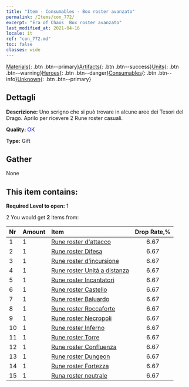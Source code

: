```yaml
---
title: "Item - Consumables - Box roster avanzato"
permalink: /Items/con_772/
excerpt: "Era of Chaos  Box roster avanzato"
last_modified_at: 2021-04-16
locale: it
ref: "con_772.md"
toc: false
classes: wide
---
```

 [Materials](/it/Items/){: .btn .btn--primary}[Artifacts](/it/Items/Artifacts/){: .btn .btn--success}[Units](/it/Items/Units/){: .btn .btn--warning}[Heroes](/it/Items/Heroes/){: .btn .btn--danger}[Consumables](/it/Items/Consumables/){: .btn .btn--info}[Unknown](/it/Items/Unknown/){: .btn .btn--primary}

## Dettagli
 **Descrizione:** Uno scrigno che si può trovare in alcune aree dei Tesori del Drago. Aprilo per ricevere 2 Rune roster casuali.

 **Quality:** <span style="color: #0000CD">OK</span>

 **Type:** Gift

## Gather

  None

## This item contains:

 **Required Level to open:** 1

 2 You would get **2** items  from:

  | Nr | Amount |     Item    | Drop Rate,% |
  |:---|:-------|:------------|:---------:|
  | 1 | 1 | [Rune roster d'attacco](/it/Items/con_734/) | 6.67 | 
  | 2 | 1 | [Rune roster Difesa](/it/Items/con_739/) | 6.67 | 
  | 3 | 1 | [Rune roster d'incursione](/it/Items/con_741/) | 6.67 | 
  | 4 | 1 | [Rune roster Unità a distanza](/it/Items/con_742/) | 6.67 | 
  | 5 | 1 | [Rune roster Incantatori](/it/Items/con_746/) | 6.67 | 
  | 6 | 1 | [Rune roster Castello](/it/Items/con_752/) | 6.67 | 
  | 7 | 1 | [Rune roster Baluardo](/it/Items/con_753/) | 6.67 | 
  | 8 | 1 | [Rune roster Roccaforte](/it/Items/con_754/) | 6.67 | 
  | 9 | 1 | [Rune roster Necropoli](/it/Items/con_755/) | 6.67 | 
  | 10 | 1 | [Rune roster Inferno](/it/Items/con_777/) | 6.67 | 
  | 11 | 1 | [Rune roster Torre](/it/Items/con_785/) | 6.67 | 
  | 12 | 1 | [Rune roster Confluenza](/it/Items/con_791/) | 6.67 | 
  | 13 | 1 | [Rune roster Dungeon](/it/Items/con_792/) | 6.67 | 
  | 14 | 1 | [Rune roster Fortezza](/it/Items/con_818/) | 6.67 | 
  | 15 | 1 | [Runa roster neutrale](/it/Items/con_869/) | 6.67 | 
